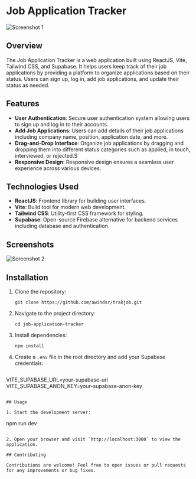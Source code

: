 # Job Application Tracker

![Screenshot 1](link-to-your-first-screenshot) <!--- Add screenshot of your app here -->

## Overview

The Job Application Tracker is a web application built using ReactJS, Vite, Tailwind CSS, and Supabase. It helps users keep track of their job applications by providing a platform to organize applications based on their status. Users can sign up, log in, add job applications, and update their status as needed.

## Features

- **User Authentication**: Secure user authentication system allowing users to sign up and log in to their accounts.
- **Add Job Applications**: Users can add details of their job applications including company name, position, application date, and more.
- **Drag-and-Drop Interface**: Organize job applications by dragging and dropping them into different status categories such as applied, in touch, interviewed, or rejected.S
- **Responsive Design**: Responsive design ensures a seamless user experience across various devices.

## Technologies Used

- **ReactJS**: Frontend library for building user interfaces.
- **Vite**: Build tool for modern web development.
- **Tailwind CSS**: Utility-first CSS framework for styling.
- **Supabase**: Open-source Firebase alternative for backend services including database and authentication.

## Screenshots

<!--- Add screenshots of your app here (e.g., screenshots of different pages, features) -->

![Screenshot 2](link-to-your-second-screenshot)

## Installation

1. Clone the repository:

   ```
   git clone https://github.com/awindsr/trakjob.git
   ```

2. Navigate to the project directory:

   ```
   cd job-application-tracker
   ```

3. Install dependencies:

   ```
   npm install
   ```

4. Create a `.env` file in the root directory and add your Supabase credentials:

   ```plaintext
VITE_SUPABASE_URL=your-supabase-url
 VITE_SUPABASE_ANON_KEY=your-supabase-anon-key
   ```

## Usage

1. Start the development server:

   ```
   npm run dev
   ```

2. Open your browser and visit `http://localhost:3000` to view the application.

## Contributing

Contributions are welcome! Feel free to open issues or pull requests for any improvements or bug fixes.

